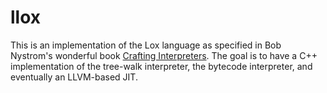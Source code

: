 # llox

This is an implementation of the Lox language as specified in Bob Nystrom's
wonderful book [Crafting Interpreters](http://craftinginterpreters.com).
The goal is to have a C++ implementation of the tree-walk interpreter, the
bytecode interpreter, and eventually an LLVM-based JIT.
